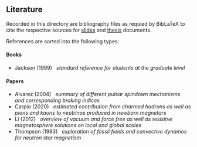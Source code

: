 ## Literature

Recorded in this directory are bibliography files as requied by BibLaTeX to cite the respective
sources for [slides](https://github.com/frtzzzzz/bachelor/tree/main/slides) and [thesis](https://github.com/frtzzzzz/bachelor/tree/main/thesis) documents. 

References are sorted into the following types:

#### Books

- Jackson (1999) &nbsp; *standard reference for students at the graduate level*

#### Papers

- Alvarez (2004) &nbsp; *summary of different pulsar spindown mechanisms and corresponding braking indices*
- Carpio (2020) &nbsp; *estimated contribution from charmed hadrons as well as pions and kaons to neutrinos produced in newborn magnetars*
- Li (2012) &nbsp; *overview of vacuum and force free as well as resisitve magnetosphere solutions on local and global scales*
- Thompson (1993) &nbsp; *exploration of fossil fields and convective dynamos for neutron star magnetism*
